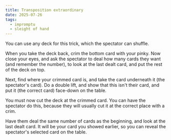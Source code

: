 ```yaml
---
title: Transposition extraordinary
date: 2025-07-26
tags:
  - impromptu
  - sleight of hand
---
```


You can use any deck for this trick, which the spectator can shuffle.

When you take the deck back, crim the bottom card with your pinky. Now close
your eyes, and ask the spectator to deal how many cards they want (and remember
the number), to look at the last dealt card, and put the rest of the deck on
top.

Next, find where your crimmed card is, and take the card underneath it (the
spectator's card). Do a double lift, and show that this isn't their card, and
put it (the correct card) face-down on the table.

You must now cut the deck at the crimmed card. You can have the spectator do
this, because they will usually cut it at the correct place with a crim.

Have them deal the same number of cards as the beginning, and look at the last
dealt card. It will be your card you showed earlier, so you can reveal the
spectator's selected card on the table.
